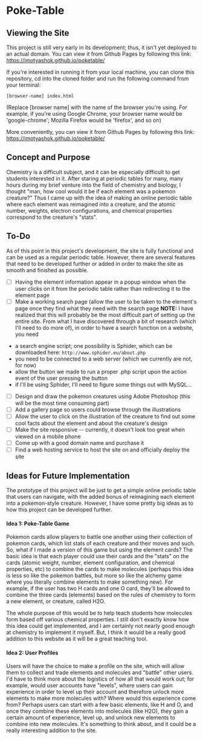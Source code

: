 # Poke-Table

## Viewing the Site 
This project is still very early in its development; thus, it isn't yet deployed to an actual domain. You can view it from Github Pages by following this link: https://imotyashok.github.io/poketable/

If you're interested in running it from your local machine, you can clone this repository, cd into the cloned folder and run the following command from your terminal:
```
[browser-name] index.html 
```
(Replace [browser name] with the name of the browser you're using. For example, if you're using Google Chrome, your browser name would be 'google-chrome'; Mozilla Firefox would be 'firefox', and so on) 

More conveniently, you can view it from Github Pages by following this link: https://imotyashok.github.io/poketable/ 

## Concept and Purpose
Chemistry is a difficult subject, and it can be especially difficult to get students interested in it. After staring at periodic tables for many, many hours during my brief venture into the field of chemistry and biology, I thought "man, how cool would it be if each element was a pokemon creature?" Thus I came up with the idea of making an online periodic table where each element was reimagined into a creature, and the atomic number, weights, electron configurations, and chemical properties correspond to the creature's "stats". 

## To-Do
As of this point in this project's development, the site is fully functional and can be used as a regular periodic table. However, there are several features that need to be developed further or added in order to make the site as smooth and finished as possible. 
- [ ] Having the element information appear in a popup window when the user clicks on it from the periodic table rather than redirecting it to the element page  
- [ ] Make a working search page (allow the user to be taken to the element's page once they find what they need with the search page
**NOTE:** I have realized that this will probably be the most difficult part of setting up the entire site. From what I have discovered through a bit of research (which I'll need to do more of), in order to have a search function on a website, you need
- a search engine script; one possibility is Sphider, which can be downloaded here: ```http://www.sphider.eu/about.php```
- you need to be connected to a web server (which we currently are not, for now)
- allow the button we made to run a proper .php script upon the action event of the user pressing the button
- if I'll be using Sphider, I'll need to figure some things out with MySQL...

- [ ] Design and draw the pokemon creatures using Adobe Photoshop (this will be the most time consuming part)
- [ ] Add a gallery page so users could browse through the illustrations 
- [ ] Allow the user to click on the illustration of the creature to find out some cool facts about the element and about the creature's design 
- [ ] Make the site responsive -- currently, it doesn't look too great when viewed on a mobile phone 
- [ ] Come up with a good domain name and purchase it 
- [ ] Find a web hosting service to host the site on and officially deploy the site 

## Ideas for Future Implementation
The prototype of this project will be just to get a simple online periodic table that users can navigate, with the added bonus of reimagining each element into a pokemon-style creature. However, I have some pretty big ideas as to how this project can be developed further. 
#### Idea 1: Poke-Table Game
Pokemon cards allow players to battle one another using their collection of pokemon cards, which list stats of each creature and their moves and such. So, what if I made a version of this game but using the element cards? The basic idea is that each player could use their cards and the "stats" on the cards (atomic weight, number, element configuration, and chemical properties, etc) to combine the cards to make molecules (perhaps this idea is less so like the pokemon battles, but more so like the alchemy game where you literally combine elements to make something new). For example, if the user has two H cards and one O card, they'll be allowed to combine the three cards (elements) based on the rules of chemistry to form a new element, or creature, called H2O. 

The whole purpose of this would be to help teach students how molecules form based off various chemical properties. I still don't exactly know how this idea could get implemented, and I am certainly not nearly good enough at chemistry to implement it myself. But, I think it would be a really good addition to this website as it will be a great teaching tool.

#### Idea 2: User Profiles
Users will have the choice to make a profile on the site, which will allow them to collect and trade elements and molecules and "battle" other users. I'd have to think more about the logistics of how all that would work out; for example, would user accounts have "levels", where users can gain experience in order to level up their account and therefore unlock more elements to make more molecules with? Where would this experience come from? Perhaps users can start with a few basic elements, like H and O, and once they combine these elements into molecules (like H2O), they gain a certain amount of experience, level up, and unlock new elements to combine into new molecules. It's something to think about, and it could be a really interesting addition to the site.

